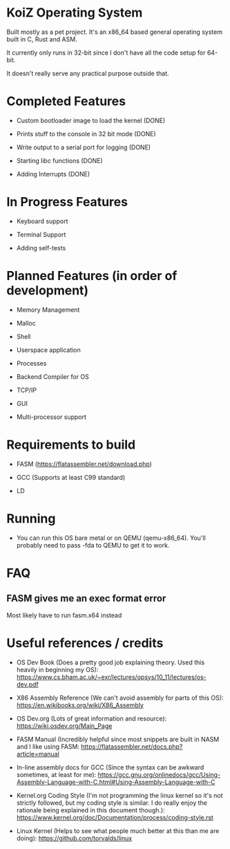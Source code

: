 # KoiZ Operating System

Built mostly as a pet project. It's an x86_64 based general operating system built in C, Rust and ASM.

It currently only runs in 32-bit since I don't have all the code setup for 64-bit.

It doesn't really serve any practical purpose outside that.


# Completed Features

- Custom bootloader image to load the kernel (DONE)

- Prints stuff to the console in 32 bit mode (DONE)

- Write output to a serial port for logging (DONE)

- Starting libc functions (DONE)

- Adding Interrupts (DONE)


# In Progress Features

- Keyboard support

- Terminal Support

- Adding self-tests


# Planned Features (in order of development)

- Memory Management

- Malloc 

- Shell

- Userspace application

- Processes

- Backend Compiler for OS

- TCP/IP

- GUI

- Multi-processor support


# Requirements to build

- FASM (https://flatassembler.net/download.php)

- GCC (Supports at least C99 standard)

- LD


# Running

- You can run this OS bare metal or on QEMU (qemu-x86_64). You'll probably need to pass -fda to QEMU to get it to work.


# FAQ

## FASM gives me an exec format error

Most likely have to run fasm.x64 instead


# Useful references / credits

- OS Dev Book (Does a pretty good job explaining theory. Used this heavily in beginning my OS): https://www.cs.bham.ac.uk/~exr/lectures/opsys/10_11/lectures/os-dev.pdf

- X86 Assembly Reference (We can't avoid assembly for parts of this OS): https://en.wikibooks.org/wiki/X86_Assembly

- OS Dev.org (Lots of great information and resource): https://wiki.osdev.org/Main_Page

- FASM Manual (Incredibly helpful since most snippets are built in NASM and I like using FASM: https://flatassembler.net/docs.php?article=manual

- In-line assembly docs for GCC (Since the syntax can be awkward sometimes, at least for me): https://gcc.gnu.org/onlinedocs/gcc/Using-Assembly-Language-with-C.html#Using-Assembly-Language-with-C 

- Kernel.org Coding Style (I'm not programming the linux kernel so it's not strictly followed, but my coding style is similar. I do really enjoy the rationale being explained in this document though.): https://www.kernel.org/doc/Documentation/process/coding-style.rst 

- Linux Kernel (Helps to see what people much better at this than me are doing): https://github.com/torvalds/linux 